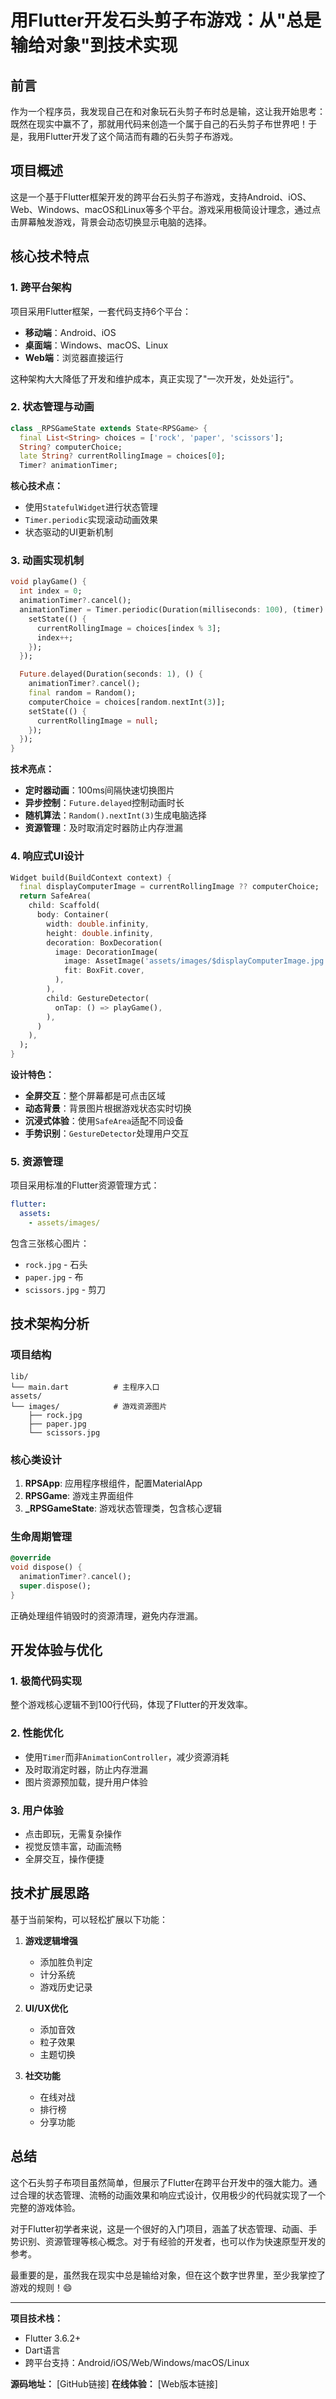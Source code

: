 # 用Flutter开发石头剪子布游戏：从"总是输给对象"到技术实现

## 前言

作为一个程序员，我发现自己在和对象玩石头剪子布时总是输，这让我开始思考：既然在现实中赢不了，那就用代码来创造一个属于自己的石头剪子布世界吧！于是，我用Flutter开发了这个简洁而有趣的石头剪子布游戏。

## 项目概述

这是一个基于Flutter框架开发的跨平台石头剪子布游戏，支持Android、iOS、Web、Windows、macOS和Linux等多个平台。游戏采用极简设计理念，通过点击屏幕触发游戏，背景会动态切换显示电脑的选择。

## 核心技术特点

### 1. 跨平台架构

项目采用Flutter框架，一套代码支持6个平台：
- **移动端**：Android、iOS
- **桌面端**：Windows、macOS、Linux  
- **Web端**：浏览器直接运行

这种架构大大降低了开发和维护成本，真正实现了"一次开发，处处运行"。

### 2. 状态管理与动画

```dart
class _RPSGameState extends State<RPSGame> {
  final List<String> choices = ['rock', 'paper', 'scissors'];
  String? computerChoice;
  late String? currentRollingImage = choices[0];
  Timer? animationTimer;
```

**核心技术点：**
- 使用`StatefulWidget`进行状态管理
- `Timer.periodic`实现滚动动画效果
- 状态驱动的UI更新机制

### 3. 动画实现机制

```dart
void playGame() {
  int index = 0;
  animationTimer?.cancel();
  animationTimer = Timer.periodic(Duration(milliseconds: 100), (timer) {
    setState(() {
      currentRollingImage = choices[index % 3];
      index++;
    });
  });

  Future.delayed(Duration(seconds: 1), () {
    animationTimer?.cancel();
    final random = Random();
    computerChoice = choices[random.nextInt(3)];
    setState(() {
      currentRollingImage = null;
    });
  });
}
```

**技术亮点：**
- **定时器动画**：100ms间隔快速切换图片
- **异步控制**：`Future.delayed`控制动画时长
- **随机算法**：`Random().nextInt(3)`生成电脑选择
- **资源管理**：及时取消定时器防止内存泄漏

### 4. 响应式UI设计

```dart
Widget build(BuildContext context) {
  final displayComputerImage = currentRollingImage ?? computerChoice;
  return SafeArea(
    child: Scaffold(
      body: Container(
        width: double.infinity,
        height: double.infinity,
        decoration: BoxDecoration(
          image: DecorationImage(
            image: AssetImage('assets/images/$displayComputerImage.jpg'),
            fit: BoxFit.cover,
          ),
        ),
        child: GestureDetector(
          onTap: () => playGame(),
        ),
      )
    ),
  );
}
```

**设计特色：**
- **全屏交互**：整个屏幕都是可点击区域
- **动态背景**：背景图片根据游戏状态实时切换
- **沉浸式体验**：使用`SafeArea`适配不同设备
- **手势识别**：`GestureDetector`处理用户交互

### 5. 资源管理

项目采用标准的Flutter资源管理方式：
```yaml
flutter:
  assets:
    - assets/images/
```

包含三张核心图片：
- `rock.jpg` - 石头
- `paper.jpg` - 布  
- `scissors.jpg` - 剪刀

## 技术架构分析

### 项目结构
```
lib/
└── main.dart          # 主程序入口
assets/
└── images/            # 游戏资源图片
    ├── rock.jpg
    ├── paper.jpg
    └── scissors.jpg
```

### 核心类设计

1. **RPSApp**: 应用程序根组件，配置MaterialApp
2. **RPSGame**: 游戏主界面组件  
3. **_RPSGameState**: 游戏状态管理类，包含核心逻辑

### 生命周期管理

```dart
@override
void dispose() {
  animationTimer?.cancel();
  super.dispose();
}
```

正确处理组件销毁时的资源清理，避免内存泄漏。

## 开发体验与优化

### 1. 极简代码实现
整个游戏核心逻辑不到100行代码，体现了Flutter的开发效率。

### 2. 性能优化
- 使用`Timer`而非`AnimationController`，减少资源消耗
- 及时取消定时器，防止内存泄漏
- 图片资源预加载，提升用户体验

### 3. 用户体验
- 点击即玩，无需复杂操作
- 视觉反馈丰富，动画流畅
- 全屏交互，操作便捷

## 技术扩展思路

基于当前架构，可以轻松扩展以下功能：

1. **游戏逻辑增强**
   - 添加胜负判定
   - 计分系统
   - 游戏历史记录

2. **UI/UX优化**
   - 添加音效
   - 粒子效果
   - 主题切换

3. **社交功能**
   - 在线对战
   - 排行榜
   - 分享功能

## 总结

这个石头剪子布项目虽然简单，但展示了Flutter在跨平台开发中的强大能力。通过合理的状态管理、流畅的动画效果和响应式设计，仅用极少的代码就实现了一个完整的游戏体验。

对于Flutter初学者来说，这是一个很好的入门项目，涵盖了状态管理、动画、手势识别、资源管理等核心概念。对于有经验的开发者，也可以作为快速原型开发的参考。

最重要的是，虽然我在现实中总是输给对象，但在这个数字世界里，至少我掌控了游戏的规则！😄

---

**项目技术栈：**
- Flutter 3.6.2+
- Dart语言
- 跨平台支持：Android/iOS/Web/Windows/macOS/Linux

**源码地址：** [GitHub链接]
**在线体验：** [Web版本链接]